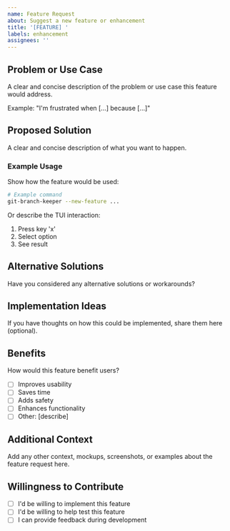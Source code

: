 ```yaml
---
name: Feature Request
about: Suggest a new feature or enhancement
title: '[FEATURE] '
labels: enhancement
assignees: ''
---
```


## Problem or Use Case

A clear and concise description of the problem or use case this feature would address.

Example: "I'm frustrated when [...] because [...]"

## Proposed Solution

A clear and concise description of what you want to happen.

### Example Usage

Show how the feature would be used:

```bash
# Example command
git-branch-keeper --new-feature ...
```

Or describe the TUI interaction:
1. Press key 'x'
2. Select option
3. See result

## Alternative Solutions

Have you considered any alternative solutions or workarounds?

## Implementation Ideas

If you have thoughts on how this could be implemented, share them here (optional).

## Benefits

How would this feature benefit users?

- [ ] Improves usability
- [ ] Saves time
- [ ] Adds safety
- [ ] Enhances functionality
- [ ] Other: [describe]

## Additional Context

Add any other context, mockups, screenshots, or examples about the feature request here.

## Willingness to Contribute

- [ ] I'd be willing to implement this feature
- [ ] I'd be willing to help test this feature
- [ ] I can provide feedback during development
